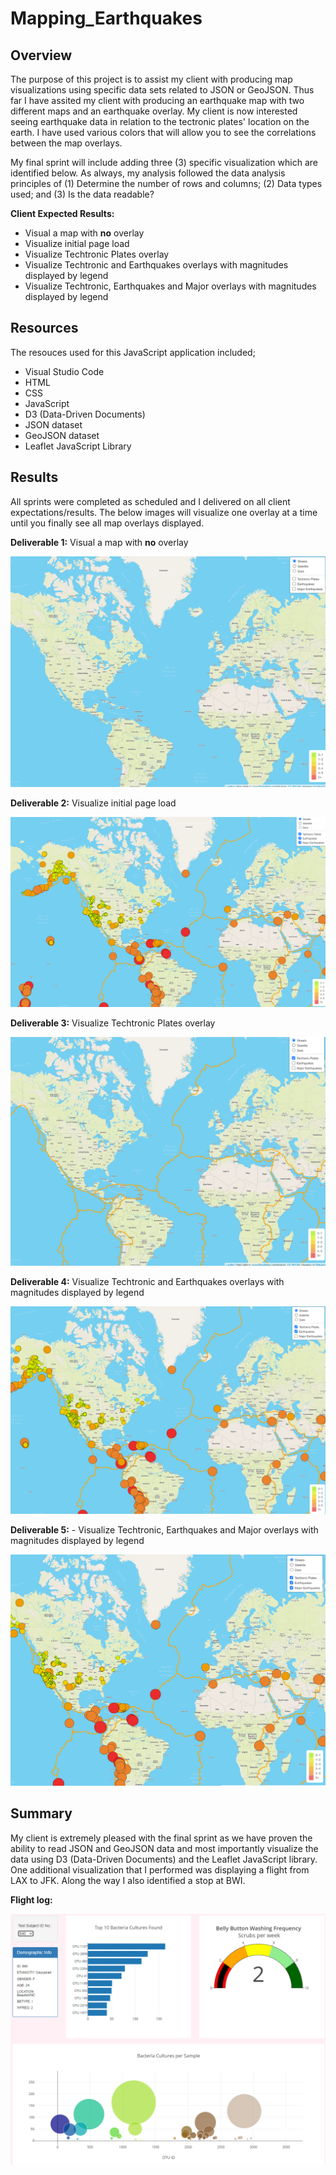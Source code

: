 # Mapping_Earthquakes

## Overview 
The purpose of this project is to assist my client with producing map visualizations using specific data sets related to JSON or GeoJSON. Thus far I have assited my client with producing an earthquake map with two different maps and an earthquake overlay.  My client is now interested seeing earthquake data in relation to the tectronic plates' location on the earth.  I have used various colors that will allow you to see the correlations between the map overlays.

My final sprint will include adding three (3) specific visualization which are identified below.  As always, my analysis followed the data analysis principles of (1) Determine the number of rows and columns; (2) Data types used; and (3) Is the data readable?

__Client Expected Results:__
- Visual a map with __no__ overlay
- Visualize initial page load
- Visualize Techtronic Plates overlay
- Visualize Techtronic and Earthquakes overlays with magnitudes displayed by legend
- Visualize Techtronic, Earthquakes and Major overlays with magnitudes displayed by legend



## Resources
The resouces used for this JavaScript application included;
- Visual Studio Code
- HTML
- CSS
- JavaScript
- D3 (Data-Driven Documents)
- JSON dataset
- GeoJSON dataset
- Leaflet JavaScript Library


## Results
All sprints were completed as scheduled and I delivered on all client expectations/results. The below images will visualize one overlay at a time until you finally see all map overlays displayed.

__Deliverable 1:__ Visual a map with __no__ overlay

![](https://github.com/SheaButta/Mapping_Earthquakes/blob/main/Earthquake_Challenge/images/NoOverlay.PNG)


__Deliverable 2:__ Visualize initial page load

![](https://github.com/SheaButta/Mapping_Earthquakes/blob/main/Earthquake_Challenge/images/InitialPageLoad.PNG)


__Deliverable 3:__ Visualize Techtronic Plates overlay

![](https://github.com/SheaButta/Mapping_Earthquakes/blob/main/Earthquake_Challenge/images/TechtronicPlatesOverlay.PNG)


__Deliverable 4:__ Visualize Techtronic and Earthquakes overlays with magnitudes displayed by legend

![](https://github.com/SheaButta/Mapping_Earthquakes/blob/main/Earthquake_Challenge/images/Techtronic_EQs.PNG)


__Deliverable 5:__ - Visualize Techtronic, Earthquakes and Major overlays with magnitudes displayed by legend

![](https://github.com/SheaButta/Mapping_Earthquakes/blob/main/Earthquake_Challenge/images/Techtronic_EQs_majorEQs.PNG)


## Summary
My client is extremely pleased with the final sprint as we have proven the ability to read JSON and GeoJSON data and most importantly visualize the data using D3 (Data-Driven Documents) and the Leaflet JavaScript library.  One additional visualization that I performed was displaying a flight from LAX to JFK.  Along the way I also identified a stop at BWI.

__Flight log:__

![](https://github.com/SheaButta/plotly_deployment/blob/main/static/images/DDL_Charts.PNG)







